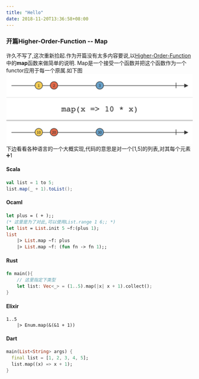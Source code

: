 ```yaml
---
title: "Hello"
date: 2018-11-20T13:36:58+08:00
---
```


### 开篇Higher-Order-Function -- Map
许久不写了,这次重新捡起.作为开篇没有太多内容要说,以[Higher-Order-Function](https://clojurebridge.org/community-docs/docs/clojure/higher-order-function/)中的**map**函数来做简单的说明.
Map是一个接受一个函数并把这个函数作为一个functor应用于每一个原属.如下图
![map](/imgs/map.png)
下边看看各种语言的一个大概实现,代码的意思是对一个[1,5]的列表,对其每个元素➕1

#### Scala
```scala
val list = 1 to 5;
list.map(_ + 1).toList();
```

#### Ocaml
```ocaml
let plus = ( + );;
(* 这里是为了对此,可以使用List.range 1 6;; *)
let list = List.init 5 ~f:(plus 1);
list 
    |> List.map ~f: plus
    |> List.map ~f: (fun fn -> fn 1);;
```

#### Rust
```rust
fn main(){
    // 这里指定下类型
    let list: Vec<_> = (1..5).map(|x| x + 1).collect();
}
```

#### Elixir
```
1..5
    |> Enum.map(&(&1 + 1))
```

#### Dart
```dart
main(List<String> args) {
  final list = [1, 2, 3, 4, 5];
  list.map((x) => x + 1);
}
```